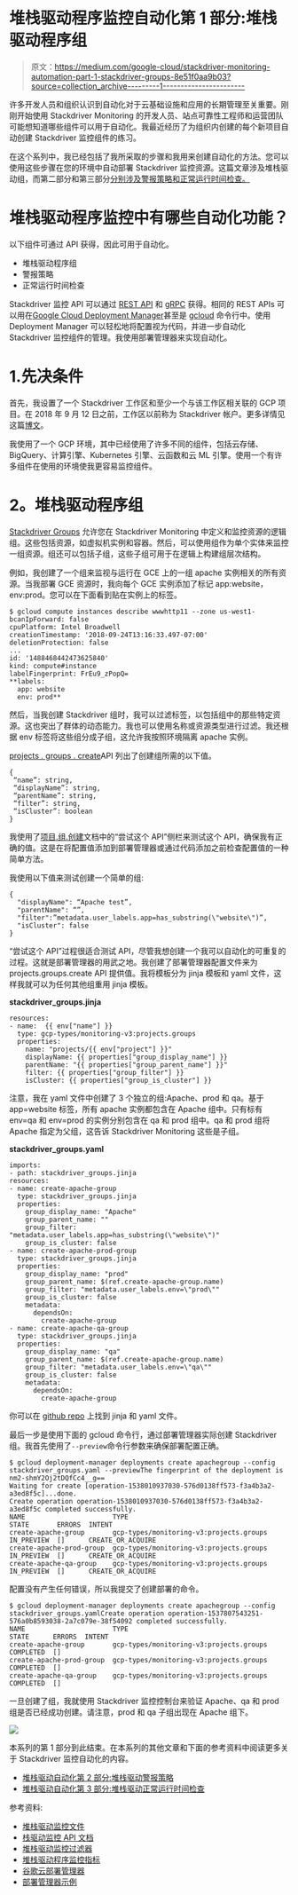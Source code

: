 # 堆栈驱动程序监控自动化第 1 部分:堆栈驱动程序组

> 原文：<https://medium.com/google-cloud/stackdriver-monitoring-automation-part-1-stackdriver-groups-8e51f0aa9b03?source=collection_archive---------1----------------------->

许多开发人员和组织认识到自动化对于云基础设施和应用的长期管理至关重要。刚刚开始使用 Stackdriver Monitoring 的开发人员、站点可靠性工程师和运营团队可能想知道哪些组件可以用于自动化。我最近经历了为组织内创建的每个新项目自动创建 Stackdriver 监控组件的练习。

在这个系列中，我已经包括了我所采取的步骤和我用来创建自动化的方法。您可以使用这些步骤在您的环境中自动部署 Stackdriver 监控资源。这篇文章涉及堆栈驱动组，而第二部分和第三部分[分别涉及警报策略和正常运行时间检查。](/google-cloud/stackdriver-monitoring-automation-part-3-uptime-checks-476b8507f59c)

# 堆栈驱动程序监控中有哪些自动化功能？

以下组件可通过 API 获得，因此可用于自动化。

*   堆栈驱动程序组
*   警报策略
*   正常运行时间检查

Stackdriver 监控 API 可以通过 [REST API](https://cloud.google.com/monitoring/api/ref_v3/rest/) 和 [gRPC](https://cloud.google.com/monitoring/api/ref_v3/rpc/) 获得。相同的 REST APIs 可以用在[Google Cloud Deployment Manager](https://cloud.google.com/deployment-manager/docs/)甚至是 [gcloud](https://cloud.google.com/sdk/gcloud/) 命令行中。使用 Deployment Manager 可以轻松地将配置视为代码，并进一步自动化 Stackdriver 监控组件的管理。我使用部署管理器来实现自动化。

# 1.先决条件

首先，我设置了一个 Stackdriver 工作区和至少一个与该工作区相关联的 GCP 项目。在 2018 年 9 月 12 日之前，工作区以前称为 Stackdriver 帐户。更多详情见这篇[博文](https://cloud.google.com/blog/products/management-tools/using-stackdriver-workspaces-help-manage-your-hybrid-and-multicloud-environment)。

我使用了一个 GCP 环境，其中已经使用了许多不同的组件，包括云存储、BigQuery、计算引擎、Kubernetes 引擎、云函数和云 ML 引擎。使用一个有许多组件在使用的环境使我更容易监控组件。

# **2。堆栈驱动程序组**

[Stackdriver Groups](https://cloud.google.com/monitoring/groups/) 允许您在 Stackdriver Monitoring 中定义和监控资源的逻辑组。这些包括资源，如虚拟机实例和容器。然后，可以使用组作为单个实体来监控一组资源。组还可以包括子组，这些子组可用于在逻辑上构建组层次结构。

例如，我创建了一个组来监视与运行在 GCE 上的一组 apache 实例相关的所有资源。当我部署 GCE 资源时，我向每个 GCE 实例添加了标记 app:website，env:prod。您可以在下面看到贴在实例上的标签。

```
$ gcloud compute instances describe wwwhttp11 --zone us-west1-bcanIpForward: false
cpuPlatform: Intel Broadwell
creationTimestamp: '2018-09-24T13:16:33.497-07:00'
deletionProtection: false
...
id: '1488468442473625840'
kind: compute#instance
labelFingerprint: FrEu9_zPopQ=
**labels:
  app: website
  env: prod**
```

然后，当我创建 Stackdriver 组时，我可以过滤标签，以包括组中的那些特定资源。这也突出了群体的动态能力。我也可以使用名称或资源类型进行过滤。我还根据 env 标签将这些组分成子组，这允许我按照环境隔离 apache 实例。

[projects . groups . create](https://cloud.google.com/monitoring/api/ref_v3/rest/v3/projects.groups/create)API 列出了创建组所需的以下值。

```
{
 “name”: string,
 “displayName”: string,
 “parentName”: string,
 “filter”: string,
 “isCluster”: boolean
}
```

我使用了[项目.组.创建](https://cloud.google.com/monitoring/api/ref_v3/rest/v3/projects.groups/create)文档中的“尝试这个 API”侧栏来测试这个 API，确保我有正确的值。这是在将配置值添加到部署管理器或通过代码添加之前检查配置值的一种简单方法。

我使用以下值来测试创建一个简单的组:

```
{
  "displayName": “Apache test”,
  "parentName": “”,
  "filter":”metadata.user_labels.app=has_substring(\"website\")”,
  "isCluster": false
}
```

“尝试这个 API”过程很适合测试 API，尽管我想创建一个我可以自动化的可重复的过程。这就是部署管理器的用武之地。我创建了部署管理器配置文件来为 projects.groups.create API 提供值。我将模板分为 jinja 模板和 yaml 文件，这样我就可以为任何其他组重用 jinja 模板。

**stackdriver_groups.jinja**

```
resources:
- name:  {{ env["name"] }}
  type: gcp-types/monitoring-v3:projects.groups 
  properties:
    name: "projects/{{ env["project"] }}"
    displayName: {{ properties["group_display_name"] }}
    parentName: "{{ properties["group_parent_name"] }}" 
    filter: {{ properties["group_filter"] }}
    isCluster: {{ properties["group_is_cluster"] }}
```

注意，我在 yaml 文件中创建了 3 个独立的组:Apache、prod 和 qa。基于 app=website 标签，所有 apache 实例都包含在 Apache 组中。只有标有 env=qa 和 env=prod 的实例分别包含在 qa 和 prod 组中。qa 和 prod 组将 Apache 指定为父组，这告诉 Stackdriver Monitoring 这些是子组。

**stackdriver_groups.yaml**

```
imports: 
- path: stackdriver_groups.jinja
resources:
- name: create-apache-group
  type: stackdriver_groups.jinja 
  properties:
    group_display_name: "Apache"
    group_parent_name: ""
    group_filter: "metadata.user_labels.app=has_substring(\"website\")"
    group_is_cluster: false
- name: create-apache-prod-group
  type: stackdriver_groups.jinja
  properties:
    group_display_name: "prod"
    group_parent_name: $(ref.create-apache-group.name)
    group_filter: "metadata.user_labels.env=\"prod\""
    group_is_cluster: false
    metadata:
      dependsOn:
        create-apache-group
- name: create-apache-qa-group
  type: stackdriver_groups.jinja
  properties:
    group_display_name: "qa"
    group_parent_name: $(ref.create-apache-group.name)
    group_filter: "metadata.user_labels.env=\"qa\""
    group_is_cluster: false
    metadata:
      dependsOn:
        create-apache-group
```

你可以在 [github repo](https://github.com/charlesbaer/stackdriver-automation) 上找到 jinja 和 yaml 文件。

最后一步是使用下面的 gcloud 命令行，通过部署管理器实际创建 Stackdriver 组。我首先使用了`--preview`命令行参数来确保部署配置正确。

```
$ gcloud deployment-manager deployments create apachegroup --config stackdriver_groups.yaml --previewThe fingerprint of the deployment is nm2-shmY2Oj2tDQfCc4__g==
Waiting for create [operation-1538010937030-576d0138ff573-f3a4b3a2-a3ed8f5c]...done.
Create operation operation-1538010937030-576d0138ff573-f3a4b3a2-a3ed8f5c completed successfully.
NAME                      TYPE                                     STATE       ERRORS  INTENT
create-apache-group       gcp-types/monitoring-v3:projects.groups  IN_PREVIEW  []      CREATE_OR_ACQUIRE
create-apache-prod-group  gcp-types/monitoring-v3:projects.groups  IN_PREVIEW  []      CREATE_OR_ACQUIRE
create-apache-qa-group    gcp-types/monitoring-v3:projects.groups  IN_PREVIEW  []      CREATE_OR_ACQUIRE
```

配置没有产生任何错误，所以我提交了创建部署的命令。

```
$ gcloud deployment-manager deployments create apachegroup --config stackdriver_groups.yamlCreate operation operation-1537807543251-576a0b8593038-2a7c079e-38f54092 completed successfully.
NAME                      TYPE                                     STATE      ERRORS  INTENT
create-apache-group       gcp-types/monitoring-v3:projects.groups  COMPLETED  []
create-apache-prod-group  gcp-types/monitoring-v3:projects.groups  COMPLETED  []
create-apache-qa-group    gcp-types/monitoring-v3:projects.groups  COMPLETED  []
```

一旦创建了组，我就使用 Stackdriver 监控控制台来验证 Apache、qa 和 prod 组是否已经成功创建。请注意，prod 和 qa 子组出现在 Apache 组下。

![](img/67c0c26eb5a6f509b346989da9278d14.png)

本系列的第 1 部分到此结束。在本系列的其他文章和下面的参考资料中阅读更多关于 Stackdriver 监控自动化的内容。

*   [堆栈驱动自动化第 2 部分:堆栈驱动警报策略](/@charles.baer/stackdriver-automation-part-2-alerting-policies-9f42068603c4)
*   [堆栈驱动自动化第 3 部分:堆栈驱动正常运行时间检查](/@charles.baer/stackdriver-automation-part-3-uptime-checks-476b8507f59c)

参考资料:

*   [堆栈驱动监控文件](https://cloud.google.com/monitoring/docs/)
*   [栈驱动监控 API 文档](https://cloud.google.com/monitoring/api/ref_v3/rest/)
*   [堆栈驱动监控过滤器](https://cloud.google.com/monitoring/api/v3/filters)
*   [堆栈驱动程序监控指标](https://cloud.google.com/monitoring/api/metrics_gcp)
*   [谷歌云部署管理器](https://cloud.google.com/deployment-manager/docs/)
*   [部署管理器示例](https://github.com/GoogleCloudPlatform/deploymentmanager-samples)